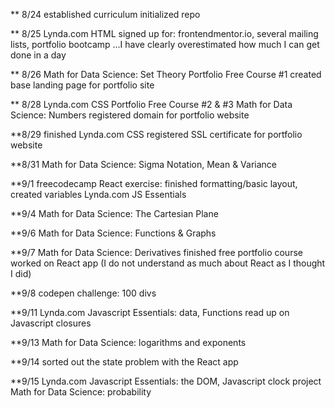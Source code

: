 ** 8/24
established curriculum
initialized repo

** 8/25
Lynda.com HTML
signed up for: frontendmentor.io, several mailing lists, portfolio bootcamp
...I have clearly overestimated how much I can get done in a day

** 8/26
Math for Data Science: Set Theory
Portfolio Free Course #1
created base landing page for portfolio site

** 8/28
Lynda.com CSS
Portfolio Free Course #2 & #3
Math for Data Science: Numbers
registered domain for portfolio website

**8/29
finished Lynda.com CSS
registered SSL certificate for portfolio website

**8/31
Math for Data Science: Sigma Notation, Mean & Variance

**9/1
freecodecamp React exercise: finished formatting/basic layout, created variables
Lynda.com JS Essentials

**9/4
Math for Data Science: The Cartesian Plane

**9/6
Math for Data Science: Functions & Graphs

**9/7
Math for Data Science: Derivatives
finished free portfolio course
worked on React app (I do not understand as much about React as I thought I did)

**9/8
codepen challenge: 100 divs

**9/11
Lynda.com Javascript Essentials: data, Functions
read up on Javascript closures

**9/13
Math for Data Science: logarithms and exponents

**9/14
sorted out the state problem with the React app

**9/15
Lynda.com Javascript Essentials: the DOM, Javascript clock project
Math for Data Science: probability
